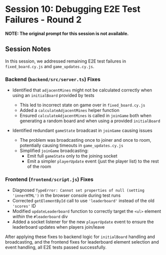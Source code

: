 # Session 10: Debugging E2E Test Failures - Round 2

**NOTE: The original prompt for this session is not available.**

## Session Notes

In this session, we addressed remaining E2E test failures in `fixed_board.cy.js` and `game_updates.cy.js`.

### Backend (`backend/src/server.ts`) Fixes

- Identified that `adjacentMines` might not be calculated correctly when using an `initialBoard` provided by tests
  - This led to incorrect state on game over in `fixed_board.cy.js`
  - Added a `calculateAdjacentMines` helper function
  - Ensured `calculateAdjacentMines` is called in `joinGame` both when generating a random board and when using a provided `initialBoard`

- Identified redundant `gameState` broadcast in `joinGame` causing issues
  - The problem was broadcasting once to joiner and once to room, potentially causing timeouts in `game_updates.cy.js`
  - Simplified `joinGame` broadcasting:
    - Emit full `gameState` only to the joining socket
    - Emit a simpler `playerUpdate` event (just the player list) to the rest of the room

### Frontend (`frontend/script.js`) Fixes

- Diagnosed `TypeError: Cannot set properties of null (setting 'innerHTML')` in the browser console during test runs
- Corrected `getElementById` call to use `'leaderboard'` instead of the old `'scores'` ID
- Modified `updateLeaderboard` function to correctly target the `<ul>` element *within* the `#leaderboard` div
- Added a socket listener for the new `playerUpdate` event to ensure the leaderboard updates when players join/leave

After applying these fixes to backend logic for `initialBoard` handling and broadcasting, and the frontend fixes for leaderboard element selection and event handling, all E2E tests passed successfully.